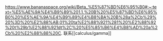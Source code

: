 https://www.bananaspace.org/wiki/Beta_%E5%87%BD%E6%95%B0#:~:text=%E5%AE%9A%E4%B9%89%201.1.%20B%20%E5%87%BD%E6%95%B0%20%E5%AE%9A%E4%B9%89%E4%B8%BA%20B%28a%2Cb%29%20%3D%20%E2%88%AB,01%20ta%E2%88%921%281%20%E2%88%92%20t%29b%E2%88%921dt%2C%20%E5%85%B6%E4%B8%AD%20a%2Cb%20%E2%88%88%20C.
联系[[calculus/gamma]]
